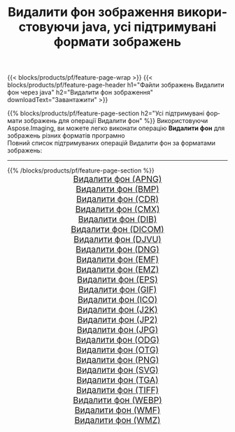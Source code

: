 ﻿---
title: Видалити фон зображення використовуючи java, усі підтримувані формати зображень 
weight: 3920
url: /uk/java/remove-background 
lang: uk
langdirlevel: 2
locales: zh-hans,ja,it,ru,de,es,fr,nl,id,lt,pl,pt,vi,tr,ko,zh-hant,ar,hi,th,sv,cs,uk,he
description: Використовуючи Aspose.Imaging, ви можете легко Видалити фон зображення використовуючи  java
---

{{< blocks/products/pf/feature-page-wrap >}}
{{< blocks/products/pf/feature-page-header h1="Файли зображень Видалити фон через java" h2="Видалити фон зображення" downloadText="Завантажити" >}}


{{% blocks/products/pf/feature-page-section  h2="Усі підтримувані формати зображень для операції Видалити фон" %}}
Використовуючи Aspose.Imaging, ви можете легко виконати операцiю **Видалити фон** для  зображень різних форматів програмно
<br/>
Повний список підтримуваних операцій Видалити фон за форматами зображень:
<hr/>
{{% /blocks/products/pf/feature-page-section %}}
<div class="container-fluid productfamilypage bg-gray">
    <div class="convertypes bg-gray agp-content section">
        <div class="container">
		<div class="row other-converters" style="gap: 10px;font-size: 19px;text-align:center;">
		    <div class='col-md-2 other-converter remove-lp remove-rp'><a href="/imaging/uk/java/remove-background/apng" style="padding:15px;">Видалити фон (APNG)</a></div><div class='col-md-2 other-converter remove-lp remove-rp'><a href="/imaging/uk/java/remove-background/bmp" style="padding:15px;">Видалити фон (BMP)</a></div><div class='col-md-2 other-converter remove-lp remove-rp'><a href="/imaging/uk/java/remove-background/cdr" style="padding:15px;">Видалити фон (CDR)</a></div><div class='col-md-2 other-converter remove-lp remove-rp'><a href="/imaging/uk/java/remove-background/cmx" style="padding:15px;">Видалити фон (CMX)</a></div><div class='col-md-2 other-converter remove-lp remove-rp'><a href="/imaging/uk/java/remove-background/dib" style="padding:15px;">Видалити фон (DIB)</a></div><div class='col-md-2 other-converter remove-lp remove-rp'><a href="/imaging/uk/java/remove-background/dicom" style="padding:15px;">Видалити фон (DICOM)</a></div><div class='col-md-2 other-converter remove-lp remove-rp'><a href="/imaging/uk/java/remove-background/djvu" style="padding:15px;">Видалити фон (DJVU)</a></div><div class='col-md-2 other-converter remove-lp remove-rp'><a href="/imaging/uk/java/remove-background/dng" style="padding:15px;">Видалити фон (DNG)</a></div><div class='col-md-2 other-converter remove-lp remove-rp'><a href="/imaging/uk/java/remove-background/emf" style="padding:15px;">Видалити фон (EMF)</a></div><div class='col-md-2 other-converter remove-lp remove-rp'><a href="/imaging/uk/java/remove-background/emz" style="padding:15px;">Видалити фон (EMZ)</a></div><div class='col-md-2 other-converter remove-lp remove-rp'><a href="/imaging/uk/java/remove-background/eps" style="padding:15px;">Видалити фон (EPS)</a></div><div class='col-md-2 other-converter remove-lp remove-rp'><a href="/imaging/uk/java/remove-background/gif" style="padding:15px;">Видалити фон (GIF)</a></div><div class='col-md-2 other-converter remove-lp remove-rp'><a href="/imaging/uk/java/remove-background/ico" style="padding:15px;">Видалити фон (ICO)</a></div><div class='col-md-2 other-converter remove-lp remove-rp'><a href="/imaging/uk/java/remove-background/j2k" style="padding:15px;">Видалити фон (J2K)</a></div><div class='col-md-2 other-converter remove-lp remove-rp'><a href="/imaging/uk/java/remove-background/jp2" style="padding:15px;">Видалити фон (JP2)</a></div><div class='col-md-2 other-converter remove-lp remove-rp'><a href="/imaging/uk/java/remove-background/jpg" style="padding:15px;">Видалити фон (JPG)</a></div><div class='col-md-2 other-converter remove-lp remove-rp'><a href="/imaging/uk/java/remove-background/odg" style="padding:15px;">Видалити фон (ODG)</a></div><div class='col-md-2 other-converter remove-lp remove-rp'><a href="/imaging/uk/java/remove-background/otg" style="padding:15px;">Видалити фон (OTG)</a></div><div class='col-md-2 other-converter remove-lp remove-rp'><a href="/imaging/uk/java/remove-background/png" style="padding:15px;">Видалити фон (PNG)</a></div><div class='col-md-2 other-converter remove-lp remove-rp'><a href="/imaging/uk/java/remove-background/svg" style="padding:15px;">Видалити фон (SVG)</a></div><div class='col-md-2 other-converter remove-lp remove-rp'><a href="/imaging/uk/java/remove-background/tga" style="padding:15px;">Видалити фон (TGA)</a></div><div class='col-md-2 other-converter remove-lp remove-rp'><a href="/imaging/uk/java/remove-background/tiff" style="padding:15px;">Видалити фон (TIFF)</a></div><div class='col-md-2 other-converter remove-lp remove-rp'><a href="/imaging/uk/java/remove-background/webp" style="padding:15px;">Видалити фон (WEBP)</a></div><div class='col-md-2 other-converter remove-lp remove-rp'><a href="/imaging/uk/java/remove-background/wmf" style="padding:15px;">Видалити фон (WMF)</a></div><div class='col-md-2 other-converter remove-lp remove-rp'><a href="/imaging/uk/java/remove-background/wmz" style="padding:15px;">Видалити фон (WMZ)</a></div>
                </div>
        </div>
    </div>
</div>
<br/>
